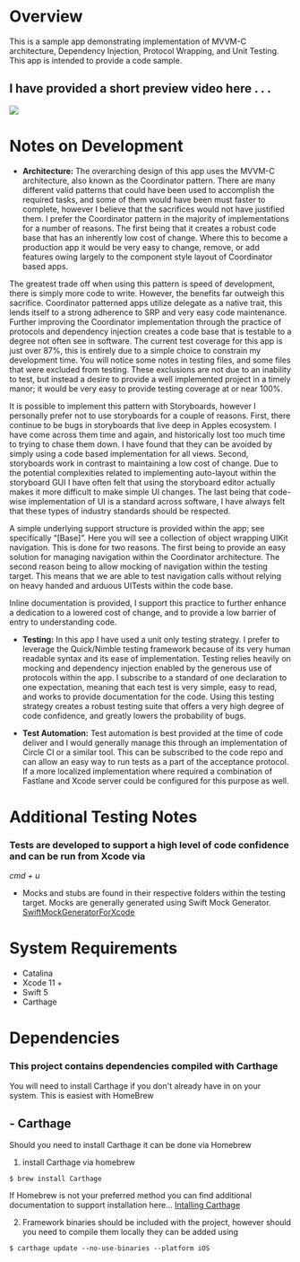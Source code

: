 # Overview

This is a sample app demonstrating implementation of MVVM-C architecture, Dependency Injection, Protocol Wrapping, and Unit Testing. This app is intended to provide a code sample.

## I have provided a short preview video here . . .
[![](https://youtu.be/QKDO98mTHSE)](https://youtu.be/QKDO98mTHSE "")

# Notes on Development
* **Architecture:** The overarching design of this app uses the MVVM-C architecture, also known as the Coordinator pattern. There are many different valid patterns that could have been used to accomplish the required tasks, and some of them would have been must faster to complete, however I believe that the sacrifices would not have justified them. I prefer the Coordinator pattern in the majority of implementations for a number of reasons. The first being that it creates a robust code base that has an inherently low cost of change. Where this to become a production app it would be very easy to change, remove, or add features owing largely to the component style layout of Coordinator based apps. 

The greatest trade off when using this pattern is speed of development, there is simply more code to write. However, the benefits far outweigh this sacrifice. Coordinator patterned apps utilize delegate as a native trait, this lends itself to a strong adherence to SRP and very easy code maintenance. Further improving the Coordinator implementation through the practice of protocols and dependency injection creates a code base that is testable to a degree not often see in software. The current test coverage for this app is just over 87%, this is entirely due to a simple choice to constrain my development time. You will notice some notes in testing files, and some files that were excluded from testing. These exclusions are not due to an inability to test, but instead a desire to provide a well implemented project in a timely manor; it would be very easy to provide testing coverage at or near 100%.

It is possible to implement this pattern with Storyboards, however I personally prefer not to use storyboards for a couple of reasons. First, there continue to be bugs in storyboards that live deep in Apples ecosystem. I have come across them time and again, and historically lost too much time to trying to chase them down. I have found that they can be avoided by simply using a code based implementation for all views.  Second, storyboards work in contrast to maintaining a low cost of change. Due to the potential complexities related to implementing auto-layout within the storyboard GUI I have often felt that using the storyboard editor actually makes it more difficult to make simple UI changes. The last being that code-wise implementation of UI is a standard across software, I have always felt that these types of industry standards should be respected.

A simple underlying support structure is provided within the app; see specifically “[Base]”. Here you will see a collection of object wrapping UIKit navigation. This is done for two reasons. The first being to provide an easy solution for managing navigation within the Coordinator architecture. The second reason being to allow mocking of navigation within the testing target. This means that we are able to test navigation calls without relying on heavy handed and arduous UITests within the code base.

Inline documentation is provided, I support this practice to further enhance a dedication to a lowered cost of change, and to provide a low barrier of entry to understanding code.

* **Testing:** In this app I have used a unit only testing strategy. I prefer to leverage the Quick/Nimble testing framework because of its very human readable syntax and its ease of implementation. Testing relies heavily on mocking and dependency injection enabled by the generous use of protocols within the app. I subscribe to a standard of one declaration to one expectation, meaning that each test is very simple, easy to read, and works to provide documentation for the code. Using this testing strategy creates a robust testing suite that offers a very high degree of code confidence, and greatly lowers the probability of bugs.

* **Test Automation:** Test automation is best provided at the time of code deliver and I would generally manage this through an implementation of Circle CI or a similar tool. This can be subscribed to the code repo and can allow an easy way to run tests as a part of the acceptance protocol. If a more localized implementation where required a combination of Fastlane and Xcode server could be configured for this purpose as well.

# Additional Testing Notes
### Tests are developed to support a high level of code confidence and can be run from Xcode via
_cmd + u_

* Mocks and stubs are found in their respective folders within the testing target. Mocks are generally generated using Swift Mock Generator.
[SwiftMockGeneratorForXcode](https://github.com/seanhenry/SwiftMockGeneratorForXcode)

# System Requirements
* Catalina
* Xcode 11 +
* Swift 5
* Carthage

# Dependencies
### This project contains dependencies compiled with Carthage
You will need to install Carthage if you don't already have in on your system. This is easiest with HomeBrew

## - Carthage
Should you need to install Carthage it can be done via Homebrew

1. install Carthage via homebrew
```
$ brew install Carthage
```

If Homebrew is not your preferred method you can find additional documentation to support installation here...
[Intalling Carthage](https://github.com/Carthage/Carthage#installing-carthage)

2. Framework binaries should be included with the project, however should you need to compile them locally they can be added using
```
$ carthage update --no-use-binaries --platform iOS
```